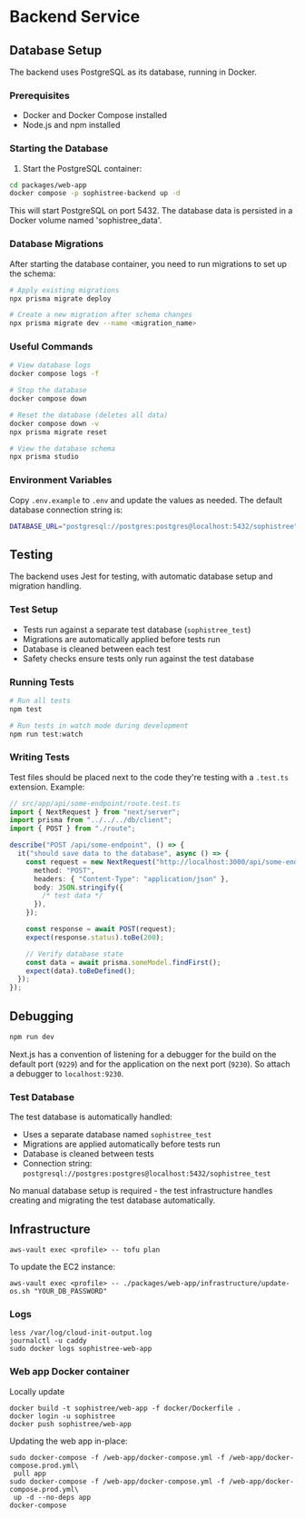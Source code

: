 # Backend Service

## Database Setup

The backend uses PostgreSQL as its database, running in Docker.

### Prerequisites

- Docker and Docker Compose installed
- Node.js and npm installed

### Starting the Database

1. Start the PostgreSQL container:

```bash
cd packages/web-app
docker compose -p sophistree-backend up -d
```

This will start PostgreSQL on port 5432. The database data is persisted in a Docker volume named 'sophistree_data'.

### Database Migrations

After starting the database container, you need to run migrations to set up the schema:

```bash
# Apply existing migrations
npx prisma migrate deploy

# Create a new migration after schema changes
npx prisma migrate dev --name <migration_name>
```

### Useful Commands

```bash
# View database logs
docker compose logs -f

# Stop the database
docker compose down

# Reset the database (deletes all data)
docker compose down -v
npx prisma migrate reset

# View the database schema
npx prisma studio
```

### Environment Variables

Copy `.env.example` to `.env` and update the values as needed. The default database connection string is:

```sh
DATABASE_URL="postgresql://postgres:postgres@localhost:5432/sophistree"
```

## Testing

The backend uses Jest for testing, with automatic database setup and migration handling.

### Test Setup

- Tests run against a separate test database (`sophistree_test`)
- Migrations are automatically applied before tests run
- Database is cleaned between each test
- Safety checks ensure tests only run against the test database

### Running Tests

```bash
# Run all tests
npm test

# Run tests in watch mode during development
npm run test:watch
```

### Writing Tests

Test files should be placed next to the code they're testing with a `.test.ts` extension. Example:

```typescript
// src/app/api/some-endpoint/route.test.ts
import { NextRequest } from "next/server";
import prisma from "../../../db/client";
import { POST } from "./route";

describe("POST /api/some-endpoint", () => {
  it("should save data to the database", async () => {
    const request = new NextRequest("http://localhost:3000/api/some-endpoint", {
      method: "POST",
      headers: { "Content-Type": "application/json" },
      body: JSON.stringify({
        /* test data */
      }),
    });

    const response = await POST(request);
    expect(response.status).toBe(200);

    // Verify database state
    const data = await prisma.someModel.findFirst();
    expect(data).toBeDefined();
  });
});
```

## Debugging

```sh
npm run dev
```

Next.js has a convention of listening for a debugger for the build on the default port (`9229`)
and for the application on the next port (`9230`). So attach a debugger to `localhost:9230`.

### Test Database

The test database is automatically handled:

- Uses a separate database named `sophistree_test`
- Migrations are applied automatically before tests run
- Database is cleaned between tests
- Connection string: `postgresql://postgres:postgres@localhost:5432/sophistree_test`

No manual database setup is required - the test infrastructure handles creating and migrating the test database automatically.

## Infrastructure

```shell
aws-vault exec <profile> -- tofu plan
```

To update the EC2 instance:

```shell
aws-vault exec <profile> -- ./packages/web-app/infrastructure/update-os.sh "YOUR_DB_PASSWORD"
```

### Logs

```shell
less /var/log/cloud-init-output.log
journalctl -u caddy
sudo docker logs sophistree-web-app
```

### Web app Docker container

Locally update

```shell
docker build -t sophistree/web-app -f docker/Dockerfile .
docker login -u sophistree
docker push sophistree/web-app
```

Updating the web app in-place:

```shell
sudo docker-compose -f /web-app/docker-compose.yml -f /web-app/docker-compose.prod.yml\
 pull app
sudo docker-compose -f /web-app/docker-compose.yml -f /web-app/docker-compose.prod.yml\
 up -d --no-deps app
docker-compose
```
